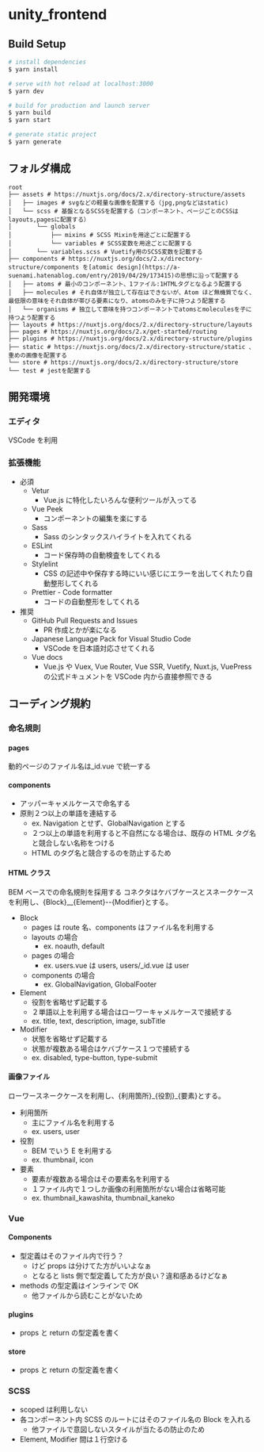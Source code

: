 # unity_frontend

## Build Setup

```bash
# install dependencies
$ yarn install

# serve with hot reload at localhost:3000
$ yarn dev

# build for production and launch server
$ yarn build
$ yarn start

# generate static project
$ yarn generate
```

## フォルダ構成

```
root
├── assets # https://nuxtjs.org/docs/2.x/directory-structure/assets
│   ├── images # svgなどの軽量な画像を配置する（jpg,pngなどはstatic)
│   └── scss # 基盤となるSCSSを配置する（コンポーネント、ページごとのCSSはlayouts,pagesに配置する）
│       └── globals
│           ├── mixins # SCSS Mixinを用途ごとに配置する
│           └── variables # SCSS変数を用途ごとに配置する
│       └── variables.scss # Vuetify用のSCSS変数を記載する
├── components # https://nuxtjs.org/docs/2.x/directory-structure/components を[atomic design](https://a-suenami.hatenablog.com/entry/2019/04/29/173415)の思想に沿って配置する
│   ├── atoms # 最小のコンポーネント、1ファイル:1HTMLタグとなるよう配置する
│   ├── molecules # それ自体が独立して存在はできないが、Atom ほど無機質でなく、最低限の意味をそれ自体が帯びる要素になり、atomsのみを子に持つよう配置する
│   └── organisms # 独立して意味を持つコンポーネントでatomsとmoleculesを子に持つよう配置する
├── layouts # https://nuxtjs.org/docs/2.x/directory-structure/layouts
├── pages # https://nuxtjs.org/docs/2.x/get-started/routing
├── plugins # https://nuxtjs.org/docs/2.x/directory-structure/plugins
├── static # https://nuxtjs.org/docs/2.x/directory-structure/static 、重めの画像を配置する
└── store # https://nuxtjs.org/docs/2.x/directory-structure/store
└── test # jestを配置する
```

## 開発環境

### エディタ

VSCode を利用

### 拡張機能

- 必須
  - Vetur
    - Vue.js に特化したいろんな便利ツールが入ってる
  - Vue Peek
    - コンポーネントの編集を楽にする
  - Sass
    - Sass のシンタックスハイライトを入れてくれる
  - ESLint
    - コード保存時の自動検査をしてくれる
  - Stylelint
    - CSS の記述中や保存する時にいい感じにエラーを出してくれたり自動整形してくれる
  - Prettier - Code formatter
    - コードの自動整形をしてくれる
- 推奨
  - GitHub Pull Requests and Issues
    - PR 作成とかが楽になる
  - Japanese Language Pack for Visual Studio Code
    - VSCode を日本語対応させてくれる
  - Vue docs
    - Vue.js や Vuex, Vue Router, Vue SSR, Vuetify, Nuxt.js, VuePress の公式ドキュメントを VSCode 内から直接参照できる

## コーディング規約

### 命名規則

#### pages

動的ページのファイル名は\_id.vue で統一する

#### components

- アッパーキャメルケースで命名する
- 原則２つ以上の単語を連結する
  - ex. Navigation とせず、GlobalNavigation とする
  - ２つ以上の単語を利用すると不自然になる場合は、既存の HTML タグ名と競合しない名称をつける
  - HTML のタグ名と競合するのを防止するため

#### HTML クラス

BEM ベースでの命名規則を採用する
コネクタはケバブケースとスネークケースを利用し、{Block}\_\_{Element}--{Modifier}とする。

- Block
  - pages は route 名、components はファイル名を利用する
  - layouts の場合
    - ex. noauth, default
  - pages の場合
    - ex. users.vue は users, users/\_id.vue は user
  - components の場合
    - ex. GlobalNavigation, GlobalFooter
- Element
  - 役割を省略せず記載する
  - ２単語以上を利用する場合はローワーキャメルケースで接続する
  - ex. title, text, description, image, subTitle
- Modifier
  - 状態を省略せず記載する
  - 状態が複数ある場合はケバブケース１つで接続する
  - ex. disabled, type-button, type-submit

#### 画像ファイル

ローワースネークケースを利用し、{利用箇所}\_{役割}\_{要素}とする。

- 利用箇所
  - 主にファイル名を利用する
  - ex. users, user
- 役割
  - BEM でいう E を利用する
  - ex. thumbnail, icon
- 要素
  - 要素が複数ある場合はその要素名を利用する
  - １ファイル内で１つしか画像の利用箇所がない場合は省略可能
  - ex. thumbnail_kawashita, thumbnail_kaneko

### Vue

#### Components

- 型定義はそのファイル内で行う？
  - けど props は分けてた方がいいよなぁ
  - となると lists 側で型定義してた方が良い？違和感あるけどなぁ
- methods の型定義はインラインで OK
  - 他ファイルから読むことがないため

#### plugins

- props と return の型定義を書く

#### store

- props と return の型定義を書く

### SCSS

- scoped は利用しない
- 各コンポーネント内 SCSS のルートにはそのファイル名の Block を入れる
  - 他ファイルで意図しないスタイルが当たるの防止のため
- Element, Modifier 間は１行空ける
